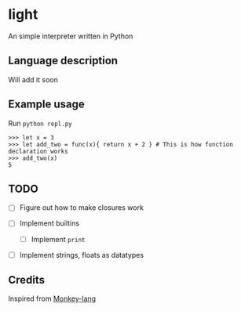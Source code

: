 # light
An simple interpreter written in Python

## Language description
Will add it soon

## Example usage
Run `python repl.py`

```
>>> let x = 3
>>> let add_two = func(x){ return x + 2 } # This is how function declaration works
>>> add_two(x)
5
```

## TODO
- [ ] Figure out how to make closures work
- [ ] Implement builtins
  - [ ] Implement `print`
- [ ] Implement strings, floats as datatypes


## Credits
Inspired from [Monkey-lang](https://monkeylang.org/)
